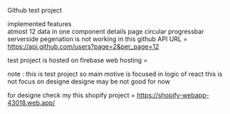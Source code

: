 Github test project 


implemented features  
atmost 12 data in one component 
details page 
circular progressbar
serverside pegenation is not working in this github API URL   =  https://api.github.com/users?page=2&per_page=12

test project is hosted on firebase web hosting =      


note : this is test project so main motive is focused in logic of react this is not focus on designe designe may be not good for now 

for designe check my this shopify project     = https://shopify-webapp-43018.web.app/ 

